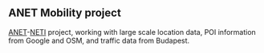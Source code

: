 ## ANET Mobility project

[ANET](https://anet.krtk.mta.hu/)-[NETI](https://www.netilab.hu/) project, working with large scale location data, POI information from Google and OSM, and traffic data from Budapest.